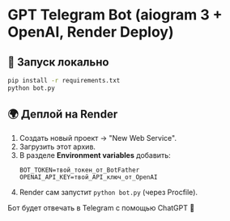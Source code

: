 
# GPT Telegram Bot (aiogram 3 + OpenAI, Render Deploy)

## 🚀 Запуск локально
```bash
pip install -r requirements.txt
python bot.py
```

## 🌍 Деплой на Render
1. Создать новый проект → "New Web Service".  
2. Загрузить этот архив.  
3. В разделе **Environment variables** добавить:  
   ```
   BOT_TOKEN=твой_токен_от_BotFather
   OPENAI_API_KEY=твой_API_ключ_от_OpenAI
   ```
4. Render сам запустит `python bot.py` (через Procfile).  

Бот будет отвечать в Telegram с помощью ChatGPT 🤖

